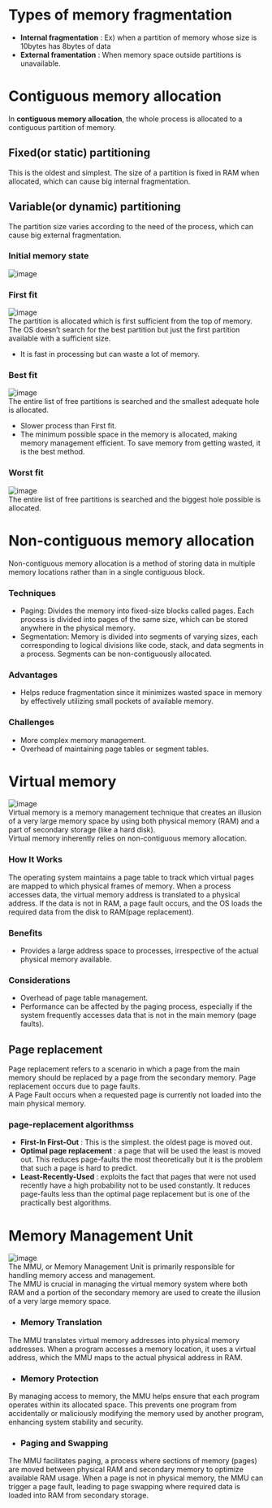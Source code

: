 # Types of memory fragmentation
* **Internal fragmentation** : Ex) when a partition of memory whose size is 10bytes has 8bytes of data
* **External framentation** :  When memory space outside partitions is unavailable.

# Contiguous memory allocation
In **contiguous memory allocation**, the whole process is allocated to a contiguous partition of memory.
## Fixed(or static) partitioning
This is the oldest and simplest. The size of a partition is fixed in RAM when allocated, which can cause big internal fragmentation.

## Variable(or dynamic) partitioning
The partition size varies according to the need of the process, which can cause big external fragmentation.
### Initial memory state
![image](https://user-images.githubusercontent.com/67142421/178162536-1a5042e4-9e23-489b-bd69-88ce7df6dbd3.png)

### First fit
![image](https://user-images.githubusercontent.com/67142421/178162569-8906b416-30f6-4fd2-a24b-36a424388021.png)<br>
The partition is allocated which is first sufficient from the top of memory. The OS doesn’t search for the best partition but just the first partition available with a sufficient size.<br>
* It is fast in processing but can waste a lot of memory.

### Best fit
![image](https://user-images.githubusercontent.com/67142421/178162618-28cc7cab-20f1-4731-b0da-625dfd91d433.png)<br>
The entire list of free partitions is searched and the smallest adequate hole is allocated.
* Slower process than First fit.
* The minimum possible space in the memory is allocated, making memory management efficient. To save memory from getting wasted, it is the best method.

### Worst fit
![image](https://user-images.githubusercontent.com/67142421/178162994-d644b1ff-6a79-4b3c-a1eb-4b96f1020cf8.png)<br>
The entire list of free partitions is searched and the biggest hole possible is allocated.

# Non-contiguous memory allocation
Non-contiguous memory allocation is a method of storing data in multiple memory locations rather than in a single contiguous block.
### Techniques
- Paging: Divides the memory into fixed-size blocks called pages. Each process is divided into pages of the same size, which can be stored anywhere in the physical memory.
- Segmentation: Memory is divided into segments of varying sizes, each corresponding to logical divisions like code, stack, and data segments in a process. Segments can be non-contiguously allocated.
### Advantages
- Helps reduce fragmentation since it minimizes wasted space in memory by effectively utilizing small pockets of available memory.
### Challenges
- More complex memory management.
- Overhead of maintaining page tables or segment tables.

# Virtual memory
![image](https://github.com/vacu9708/Fundamental-knowledge/assets/67142421/10b1de02-1f68-431f-b03f-f869be8cffb2)<br>
Virtual memory is a memory management technique that creates an illusion of a very large memory space by using both physical memory (RAM) and a part of secondary storage (like a hard disk).<br>
Virtual memory inherently relies on non-contiguous memory allocation.
### How It Works
The operating system maintains a page table to track which virtual pages are mapped to which physical frames of memory.
When a process accesses data, the virtual memory address is translated to a physical address. If the data is not in RAM, a page fault occurs, and the OS loads the required data from the disk to RAM(page replacement).
### Benefits
- Provides a large address space to processes, irrespective of the actual physical memory available.
### Considerations
- Overhead of page table management.
- Performance can be affected by the paging process, especially if the system frequently accesses data that is not in the main memory (page faults).

## Page replacement
Page replacement refers to a scenario in which a page from the main memory should be replaced by a page from the secondary memory. Page replacement occurs due to page faults.<br>
A Page Fault occurs when a requested page is currently not loaded into the main physical memory.

### page-replacement algorithmss
* **First-In First-Out** : This is the simplest. the oldest page is moved out.
* **Optimal page replacement** : a page that will be used the least is moved out. This reduces page-faults the most theoretically
but it is the problem that such a page is hard to predict.
* **Least-Recently-Used** : exploits the fact that pages that were not used recently have a high probability not to be used constantly.
It reduces page-faults less than the optimal page replacement but is one of the practically best algorithms.

# Memory Management Unit
![image](https://github.com/vacu9708/Fundamental-knowledge/assets/67142421/2d9eaa20-c99b-4dec-a5e3-9a2fc480aaf2)<br>
The MMU, or Memory Management Unit is primarily responsible for handling memory access and management.<br>
The MMU is crucial in managing the virtual memory system where both RAM and a portion of the secondary memory are used to create the illusion of a very large memory space.<br>

- ### Memory Translation
The MMU translates virtual memory addresses into physical memory addresses. When a program accesses a memory location, it uses a virtual address, which the MMU maps to the actual physical address in RAM.
- ### Memory Protection
By managing access to memory, the MMU helps ensure that each program operates within its allocated space. This prevents one program from accidentally or maliciously modifying the memory used by another program, enhancing system stability and security.
- ### Paging and Swapping
The MMU facilitates paging, a process where sections of memory (pages) are moved between physical RAM and secondary memory to optimize available RAM usage. When a page is not in physical memory, the MMU can trigger a page fault, leading to page swapping where required data is loaded into RAM from secondary storage.
